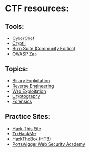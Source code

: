 <h1>CTF resources:</h1>

<h2>Tools:</h2>

- [CyberChef](https://gchq.github.io/CyberChef/)
- [Cryptii](https://cryptii.com/)
- [Burp Suite (Community Edition)](https://portswigger.net/burp/communitydownload)
- [OWASP Zap](https://www.zaproxy.org/)

<h2>Topics:</h2>

- [Binary Exploitation](https://ctf101.org/binary-exploitation/overview/)
- [Reverse Engineering](https://ctf101.org/reverse-engineering/overview/)
- [Web Exploitation](https://ctf101.org/web-exploitation/overview/)
- [Cryptography](https://ctf101.org/cryptography/overview/)
- [Forensics](https://ctf101.org/forensics/overview/)

<h2> Practice Sites: </h2>

- [Hack This Site](https://www.hackthissite.org/)
- [TryHackMe](https://tryhackme.com/)
- [HackTheBox (HTB)](https://www.hackthebox.com/)
- [Portswigger Web Security Academy](https://portswigger.net/web-security)
